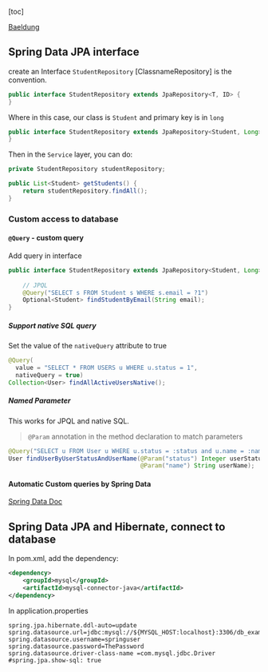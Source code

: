 [toc]

[Baeldung](https://www.baeldung.com/the-persistence-layer-with-spring-data-jpa) 

## Spring Data JPA interface

create an Interface `StudentRepository` [ClassnameRepository] is the convention.

```java
public interface StudentRepository extends JpaRepository<T, ID> {
}
```

Where in this case, our class is `Student` and primary key is in `long`
```java
public interface StudentRepository extends JpaRepository<Student, Long> {
}
```

Then in the `Service` layer, you can do:
```java
private StudentRepository studentRepository;

public List<Student> getStudents() {
    return studentRepository.findAll();
}
```

### Custom access to database

#### `@Query` - custom query

Add query in interface
```java
public interface StudentRepository extends JpaRepository<Student, Long> {
    
    // JPQL
    @Query("SELECT s FROM Student s WHERE s.email = ?1")
    Optional<Student> findStudentByEmail(String email);
}
```

##### Support native SQL query

Set the value of the `nativeQuery` attribute to true
```java
@Query(
  value = "SELECT * FROM USERS u WHERE u.status = 1", 
  nativeQuery = true)
Collection<User> findAllActiveUsersNative();
```

##### Named Parameter

This works for JPQL and native SQL.

> `@Param` annotation in the method declaration to match parameters

```java
@Query("SELECT u FROM User u WHERE u.status = :status and u.name = :name")
User findUserByUserStatusAndUserName(@Param("status") Integer userStatus, 
                                     @Param("name") String userName);
```

#### Automatic Custom queries by Spring Data 

[Spring Data Doc](https://docs.spring.io/spring-data/data-jpa/docs/current/reference/html/#jpa.query-methods.query-creation) 

## Spring Data JPA and Hibernate, connect to database

In pom.xml, add the dependency:
```xml
<dependency>
    <groupId>mysql</groupId>
    <artifactId>mysql-connector-java</artifactId>
</dependency>
```

In application.properties
```
spring.jpa.hibernate.ddl-auto=update
spring.datasource.url=jdbc:mysql://${MYSQL_HOST:localhost}:3306/db_example
spring.datasource.username=springuser
spring.datasource.password=ThePassword
spring.datasource.driver-class-name =com.mysql.jdbc.Driver
#spring.jpa.show-sql: true
```
